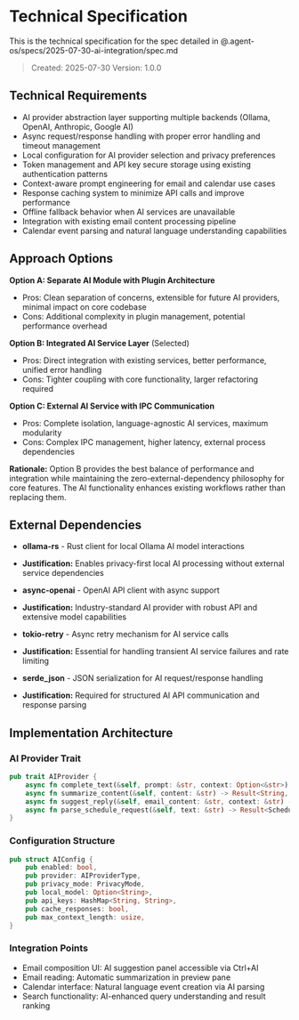 # Technical Specification

This is the technical specification for the spec detailed in @.agent-os/specs/2025-07-30-ai-integration/spec.md

> Created: 2025-07-30
> Version: 1.0.0

## Technical Requirements

- AI provider abstraction layer supporting multiple backends (Ollama, OpenAI, Anthropic, Google AI)
- Async request/response handling with proper error handling and timeout management
- Local configuration for AI provider selection and privacy preferences
- Token management and API key secure storage using existing authentication patterns
- Context-aware prompt engineering for email and calendar use cases
- Response caching system to minimize API calls and improve performance
- Offline fallback behavior when AI services are unavailable
- Integration with existing email content processing pipeline
- Calendar event parsing and natural language understanding capabilities

## Approach Options

**Option A: Separate AI Module with Plugin Architecture**
- Pros: Clean separation of concerns, extensible for future AI providers, minimal impact on core codebase
- Cons: Additional complexity in plugin management, potential performance overhead

**Option B: Integrated AI Service Layer** (Selected)
- Pros: Direct integration with existing services, better performance, unified error handling
- Cons: Tighter coupling with core functionality, larger refactoring required

**Option C: External AI Service with IPC Communication**
- Pros: Complete isolation, language-agnostic AI services, maximum modularity
- Cons: Complex IPC management, higher latency, external process dependencies

**Rationale:** Option B provides the best balance of performance and integration while maintaining the zero-external-dependency philosophy for core features. The AI functionality enhances existing workflows rather than replacing them.

## External Dependencies

- **ollama-rs** - Rust client for local Ollama AI model interactions
- **Justification:** Enables privacy-first local AI processing without external service dependencies

- **async-openai** - OpenAI API client with async support
- **Justification:** Industry-standard AI provider with robust API and extensive model capabilities

- **tokio-retry** - Async retry mechanism for AI service calls
- **Justification:** Essential for handling transient AI service failures and rate limiting

- **serde_json** - JSON serialization for AI request/response handling
- **Justification:** Required for structured AI API communication and response parsing

## Implementation Architecture

### AI Provider Trait
```rust
pub trait AIProvider {
    async fn complete_text(&self, prompt: &str, context: Option<&str>) -> Result<String, AIError>;
    async fn summarize_content(&self, content: &str) -> Result<String, AIError>;
    async fn suggest_reply(&self, email_content: &str, context: &str) -> Result<Vec<String>, AIError>;
    async fn parse_schedule_request(&self, text: &str) -> Result<SchedulingIntent, AIError>;
}
```

### Configuration Structure
```rust
pub struct AIConfig {
    pub enabled: bool,
    pub provider: AIProviderType,
    pub privacy_mode: PrivacyMode,
    pub local_model: Option<String>,
    pub api_keys: HashMap<String, String>,
    pub cache_responses: bool,
    pub max_context_length: usize,
}
```

### Integration Points
- Email composition UI: AI suggestion panel accessible via Ctrl+AI
- Email reading: Automatic summarization in preview pane
- Calendar interface: Natural language event creation via AI parsing
- Search functionality: AI-enhanced query understanding and result ranking